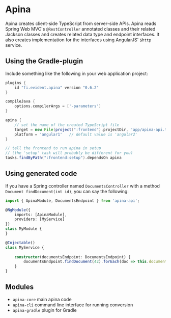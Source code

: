 # Apina

Apina creates client-side TypeScript from server-side APIs. Apina reads Spring Web MVC's
`@RestController` annotated classes and their related Jackson classes and creates related
data type and endpoint interfaces. It also creates implementation for the interfaces using
AngularJS' `$http` service.

## Using the Gradle-plugin

Include something like the following in your web application project:

```groovy
plugins {
    id "fi.evident.apina" version "0.6.2"
}

compileJava { 
    options.compilerArgs = ['-parameters'] 
}

apina {
    // set the name of the created TypeScript file
    target = new File(project(":frontend").projectDir, 'app/apina-api.ts')
    platform = 'angular1'   // default value is 'angular2'
}

// tell the frontend to run apina in setup
// (the 'setup' task will probably be different for you)
tasks.findByPath(":frontend:setup").dependsOn apina
```

## Using generated code

If you have a Spring controller named `DocumentsController` with a method
`Document findDocument(int id)`, you can say the following:

```typescript
import { ApinaModule, DocumentsEndpoint } from 'apina-api';

@NgModule({
    imports: [ApinaModule],
    providers: [MyService]
})
class MyModule {
}

@Injectable()
class MyService {
    
    constructor(documentsEndpoint: DocumentsEndpoint) {
        documentsEndpoint.findDocument(42).forEach(doc => this.document = doc);
    }
}
```

## Modules

  - `apina-core` main apina code
  - `apina-cli` command line interface for running conversion
  - `apina-gradle` plugin for Gradle

